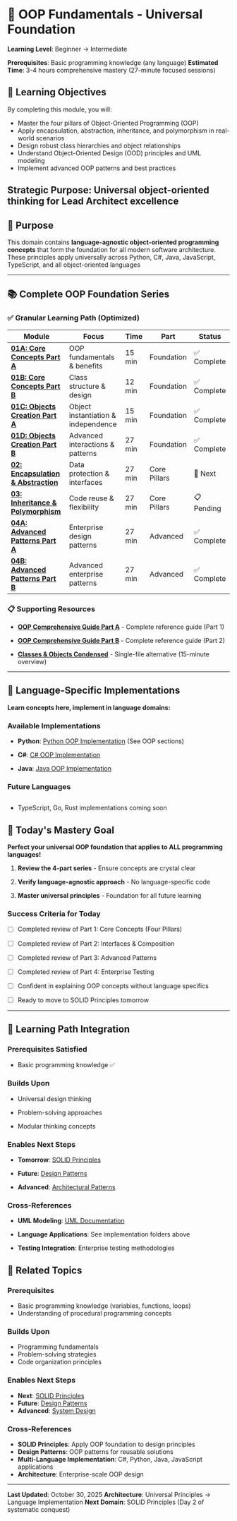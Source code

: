 # 🎯 OOP Fundamentals - Universal Foundation

**Learning Level**: Beginner → Intermediate

**Prerequisites**: Basic programming knowledge (any language)
**Estimated Time**: 3-4 hours comprehensive mastery (27-minute focused sessions)

## 🎯 Learning Objectives

By completing this module, you will:

- Master the four pillars of Object-Oriented Programming (OOP)
- Apply encapsulation, abstraction, inheritance, and polymorphism in real-world scenarios
- Design robust class hierarchies and object relationships
- Understand Object-Oriented Design (OOD) principles and UML modeling
- Implement advanced OOP patterns and best practices

## **Strategic Purpose**: Universal object-oriented thinking for Lead Architect excellence

## 🎯 Purpose

This domain contains **language-agnostic object-oriented programming concepts** that form the foundation for all modern software architecture. These principles apply universally across Python, C#, Java, JavaScript, TypeScript, and all object-oriented languages

---

## 📚 Complete OOP Foundation Series

### **✅ Granular Learning Path (Optimized)**

| Module | Focus | Time | Part | Status |
|--------|-------|------|------|--------|
| **[01A: Core Concepts Part A](01_OOP-Core-Concepts-PartA.md)** | OOP fundamentals & benefits | 15 min | Foundation | ✅ Complete |
| **[01B: Core Concepts Part B](01_OOP-Core-Concepts-PartB.md)** | Class structure & design | 12 min | Foundation | ✅ Complete |
| **[01C: Objects Creation Part A](01_OOP-Objects-Creation-PartA.md)** | Object instantiation & independence | 15 min | Foundation | ✅ Complete |
| **[01D: Objects Creation Part B](01_OOP-Objects-Creation-PartB.md)** | Advanced interactions & patterns | 27 min | Foundation | ✅ Complete |
| **[02: Encapsulation & Abstraction](02_OOP-Encapsulation-Abstraction.md)** | Data protection & interfaces | 27 min | Core Pillars | 🔄 Next |
| **[03: Inheritance & Polymorphism](03_OOP-Inheritance-Polymorphism.md)** | Code reuse & flexibility | 27 min | Core Pillars | 📋 Pending |
| **[04A: Advanced Patterns Part A](04_OOP-Advanced-Patterns-PartA.md)** | Enterprise design patterns | 27 min | Advanced | ✅ Complete |
| **[04B: Advanced Patterns Part B](04_OOP-Advanced-Patterns-PartB.md)** | Advanced enterprise patterns | 27 min | Advanced | ✅ Complete |

### **📋 Supporting Resources**

- **[OOP Comprehensive Guide Part A](05_OOP-Fundamentals-Comprehensive-Guide-PartA.md)** - Complete reference guide (Part 1)

- **[OOP Comprehensive Guide Part B](05_OOP-Fundamentals-Comprehensive-Guide-PartB.md)** - Complete reference guide (Part 2)
- **[Classes & Objects Condensed](01_OOP-Classes-and-Objects-CONDENSED.md)** - Single-file alternative (15-minute overview)

---

## 🔗 Language-Specific Implementations

**Learn concepts here, implement in language domains:**

### **Available Implementations**

- **Python**: [Python OOP Implementation](../../02_Python/) (See OOP sections)

- **C#**: [C# OOP Implementation](../../03_CSharp/02_Object-Oriented-Mastery/)
- **Java**: [Java OOP Implementation](../../04_Java/02_OOP-Implementation/)

### **Future Languages**

##

- TypeScript, Go, Rust implementations coming soon

## 🎯 Today's Mastery Goal

**Perfect your universal OOP foundation that applies to ALL programming languages!**

1. **Review the 4-part series** - Ensure concepts are crystal clear

1. **Verify language-agnostic approach** - No language-specific code
1. **Master universal principles** - Foundation for all future learning

### **Success Criteria for Today**

- [ ] Completed review of Part 1: Core Concepts (Four Pillars)

- [ ] Completed review of Part 2: Interfaces & Composition
- [ ] Completed review of Part 3: Advanced Patterns
- [ ] Completed review of Part 4: Enterprise Testing
- [ ] Confident in explaining OOP concepts without language specifics
- [ ] Ready to move to SOLID Principles tomorrow

---

## 🚀 Learning Path Integration

### **Prerequisites Satisfied**

- Basic programming knowledge ✅

### **Builds Upon**

- Universal design thinking

- Problem-solving approaches
- Modular thinking concepts

### **Enables Next Steps**

- **Tomorrow**: [SOLID Principles](../02_SOLID-Principles/)

- **Future**: [Design Patterns](../03_Design-Patterns/)
- **Advanced**: [Architectural Patterns](../04_Architectural-Patterns/)

### **Cross-References**

- **UML Modeling**: [UML Documentation](../23_UML/)

- **Language Applications**: See implementation folders above
- **Testing Integration**: Enterprise testing methodologies

## 🔗 Related Topics

### **Prerequisites**

- Basic programming knowledge (variables, functions, loops)
- Understanding of procedural programming concepts

### **Builds Upon**

- Programming fundamentals
- Problem-solving strategies
- Code organization principles

### **Enables Next Steps**

- **Next**: [SOLID Principles](../02_SOLID-Principles/)
- **Future**: [Design Patterns](../03_Design-Patterns/)
- **Advanced**: [System Design](../19_System-Design/)

### **Cross-References**

- **SOLID Principles**: Apply OOP foundation to design principles
- **Design Patterns**: OOP patterns for reusable solutions
- **Multi-Language Implementation**: C#, Python, Java, JavaScript applications
- **Architecture**: Enterprise-scale OOP design

---

**Last Updated**: October 30, 2025
**Architecture**: Universal Principles → Language Implementation
**Next Domain**: SOLID Principles (Day 2 of systematic conquest)
